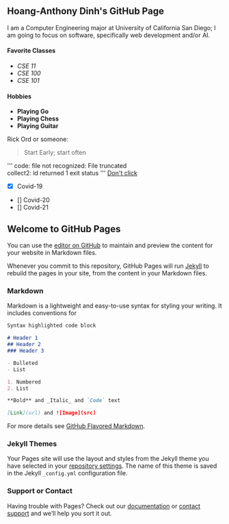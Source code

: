 ## Hoang-Anthony Dinh's GitHub Page

I am a Computer Engineering major at University of California San Diego; I am going to focus on software, specifically web development and/or AI.

#### Favorite Classes
- _CSE 11_
- _CSE 100_
- _CSE 101_

#### Hobbies
- **Playing Go**
- **Playing Chess**
- **Playing Guitar**

Rick Ord or someone:
> Start Early; start often

'''
code: file not recognized: File truncated  
collect2: ld returned 1 exit status
'''
[Don't click](https://www.youtube.com/watch?v=dQw4w9WgXcQ)

- [x] Covid-19
- [] Covid-20
- [] Covid-21

## Welcome to GitHub Pages

You can use the [editor on GitHub](https://github.com/hod002/hod002.github.io/edit/main/index.md) to maintain and preview the content for your website in Markdown files.

Whenever you commit to this repository, GitHub Pages will run [Jekyll](https://jekyllrb.com/) to rebuild the pages in your site, from the content in your Markdown files.

### Markdown

Markdown is a lightweight and easy-to-use syntax for styling your writing. It includes conventions for

```markdown
Syntax highlighted code block

# Header 1
## Header 2
### Header 3

- Bulleted
- List

1. Numbered
2. List

**Bold** and _Italic_ and `Code` text

[Link](url) and ![Image](src)
```

For more details see [GitHub Flavored Markdown](https://guides.github.com/features/mastering-markdown/).

### Jekyll Themes

Your Pages site will use the layout and styles from the Jekyll theme you have selected in your [repository settings](https://github.com/hod002/hod002.github.io/settings). The name of this theme is saved in the Jekyll `_config.yml` configuration file.

### Support or Contact

Having trouble with Pages? Check out our [documentation](https://docs.github.com/categories/github-pages-basics/) or [contact support](https://github.com/contact) and we’ll help you sort it out.
